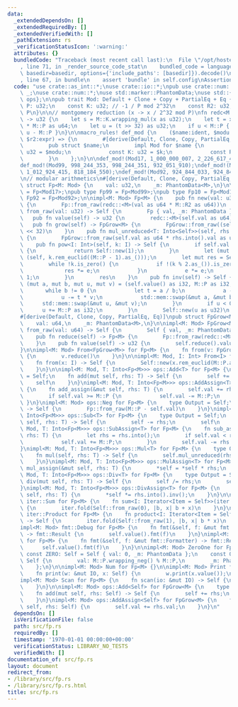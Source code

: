 ```yaml
---
data:
  _extendedDependsOn: []
  _extendedRequiredBy: []
  _extendedVerifiedWith: []
  _pathExtension: rs
  _verificationStatusIcon: ':warning:'
  attributes: {}
  bundledCode: "Traceback (most recent call last):\n  File \"/opt/hostedtoolcache/Python/3.9.0/x64/lib/python3.9/site-packages/onlinejudge_verify/documentation/build.py\"\
    , line 71, in _render_source_code_stat\n    bundled_code = language.bundle(stat.path,\
    \ basedir=basedir, options={'include_paths': [basedir]}).decode()\n  File \"/opt/hostedtoolcache/Python/3.9.0/x64/lib/python3.9/site-packages/onlinejudge_verify/languages/user_defined.py\"\
    , line 67, in bundle\n    assert 'bundle' in self.config\nAssertionError\n"
  code: "use crate::as_int::*;\nuse crate::io::*;\npub use crate::num::ZeroOne as\
    \ _;\nuse crate::num::*;\nuse std::marker::PhantomData;\nuse std::{fmt, iter,\
    \ ops};\n\npub trait Mod: Default + Clone + Copy + PartialEq + Eq {\n    const\
    \ P: u32;\n    const K: u32; // -1 / P mod 2^32\n    const R2: u32; // 2^64 mod\
    \ P\n}\n\n// montgomery reduction (x -> x / 2^32 mod P)\nfn redc<M: Mod>(x: u64)\
    \ -> u32 {\n    let s = M::K.wrapping_mul(x as u32);\n    let t = x + s as u64\
    \ * M::P as u64;\n    let u = (t >> 32) as u32;\n    if u < M::P { u } else {\
    \ u - M::P }\n}\n\nmacro_rules! def_mod {\n    ($name:ident, $modu:expr, $k:expr,\
    \ $r2:expr) => {\n        #[derive(Default, Clone, Copy, PartialEq, Eq, Debug)]\n\
    \        pub struct $name;\n        impl Mod for $name {\n            const P:\
    \ u32 = $modu;\n            const K: u32 = $k;\n            const R2: u32 = $r2;\n\
    \        }\n    };\n}\n\ndef_mod!(Mod17, 1_000_000_007, 2_226_617_417, 582_344_008);\n\
    def_mod!(Mod99, 998_244_353, 998_244_351, 932_051_910);\ndef_mod!(Mod10, 1_012_924_417,\
    \ 1_012_924_415, 818_184_550);\ndef_mod!(Mod92, 924_844_033, 924_844_031, 404_973_864);\n\
    \n// modular arithmetics\n#[derive(Default, Clone, Copy, PartialEq, Eq)]\npub\
    \ struct Fp<M: Mod> {\n    val: u32,\n    _m: PhantomData<M>,\n}\n\npub type Fp17\
    \ = Fp<Mod17>;\npub type Fp99 = Fp<Mod99>;\npub type Fp10 = Fp<Mod10>;\npub type\
    \ Fp92 = Fp<Mod92>;\n\nimpl<M: Mod> Fp<M> {\n    pub fn new(val: u32) -> Self\
    \ {\n        Fp::from_raw(redc::<M>(val as u64 * M::R2 as u64))\n    }\n    fn\
    \ from_raw(val: u32) -> Self {\n        Fp { val, _m: PhantomData }\n    }\n \
    \   pub fn value(self) -> u32 {\n        redc::<M>(self.val as u64)\n    }\n \
    \   pub fn grow(self) -> FpGrow<M> {\n        FpGrow::from_raw((self.val as u64)\
    \ << 32)\n    }\n    pub fn mul_unreduced<T: Into<Self>>(self, rhs: T) -> FpGrow<M>\
    \ {\n        FpGrow::from_raw(self.val as u64 * rhs.into().val as u64)\n    }\n\
    \    pub fn pow<I: Int>(self, k: I) -> Self {\n        if self.val == 0 && k.is_zero()\
    \ {\n            return Self::new(1);\n        }\n        let (mut e, mut k) =\
    \ (self, k.rem_euclid((M::P - 1).as_()));\n        let mut res = Self::ONE;\n\
    \        while !k.is_zero() {\n            if !(k % 2.as_()).is_zero() {\n   \
    \             res *= e;\n            }\n            e *= e;\n            k >>=\
    \ 1;\n        }\n        res\n    }\n    pub fn inv(self) -> Self {\n        let\
    \ (mut a, mut b, mut u, mut v) = (self.value() as i32, M::P as i32, 1, 0);\n \
    \       while b != 0 {\n            let t = a / b;\n            a -= t * b;\n\
    \            u -= t * v;\n            std::mem::swap(&mut a, &mut b);\n      \
    \      std::mem::swap(&mut u, &mut v);\n        }\n        if u < 0 {\n      \
    \      u += M::P as i32;\n        }\n        Self::new(u as u32)\n    }\n}\n\n\
    #[derive(Default, Clone, Copy, PartialEq, Eq)]\npub struct FpGrow<M: Mod> {\n\
    \    val: u64,\n    _m: PhantomData<M>,\n}\n\nimpl<M: Mod> FpGrow<M> {\n    fn\
    \ from_raw(val: u64) -> Self {\n        Self { val, _m: PhantomData }\n    }\n\
    \    pub fn reduce(self) -> Fp<M> {\n        Fp::from_raw(redc::<M>(self.val))\n\
    \    }\n    pub fn value(self) -> u32 {\n        self.reduce().value()\n    }\n\
    }\n\nimpl<M: Mod> From<FpGrow<M>> for Fp<M> {\n    fn from(v: FpGrow<M>) -> Self\
    \ {\n        v.reduce()\n    }\n}\n\nimpl<M: Mod, I: Int> From<I> for Fp<M> {\n\
    \    fn from(x: I) -> Self {\n        Self::new(x.rem_euclid(M::P.as_()).as_())\n\
    \    }\n}\n\nimpl<M: Mod, T: Into<Fp<M>>> ops::Add<T> for Fp<M> {\n    type Output\
    \ = Self;\n    fn add(mut self, rhs: T) -> Self {\n        self += rhs;\n    \
    \    self\n    }\n}\nimpl<M: Mod, T: Into<Fp<M>>> ops::AddAssign<T> for Fp<M>\
    \ {\n    fn add_assign(&mut self, rhs: T) {\n        self.val += rhs.into().val;\n\
    \        if self.val >= M::P {\n            self.val -= M::P;\n        }\n   \
    \ }\n}\nimpl<M: Mod> ops::Neg for Fp<M> {\n    type Output = Self;\n    fn neg(self)\
    \ -> Self {\n        Fp::from_raw(M::P - self.val)\n    }\n}\nimpl<M: Mod, T:\
    \ Into<Fp<M>>> ops::Sub<T> for Fp<M> {\n    type Output = Self;\n    fn sub(mut\
    \ self, rhs: T) -> Self {\n        self -= rhs;\n        self\n    }\n}\nimpl<M:\
    \ Mod, T: Into<Fp<M>>> ops::SubAssign<T> for Fp<M> {\n    fn sub_assign(&mut self,\
    \ rhs: T) {\n        let rhs = rhs.into();\n        if self.val < rhs.val {\n\
    \            self.val += M::P;\n        }\n        self.val -= rhs.val;\n    }\n\
    }\nimpl<M: Mod, T: Into<Fp<M>>> ops::Mul<T> for Fp<M> {\n    type Output = Self;\n\
    \    fn mul(self, rhs: T) -> Self {\n        self.mul_unreduced(rhs).reduce()\n\
    \    }\n}\nimpl<M: Mod, T: Into<Fp<M>>> ops::MulAssign<T> for Fp<M> {\n    fn\
    \ mul_assign(&mut self, rhs: T) {\n        *self = *self * rhs;\n    }\n}\nimpl<M:\
    \ Mod, T: Into<Fp<M>>> ops::Div<T> for Fp<M> {\n    type Output = Self;\n    fn\
    \ div(mut self, rhs: T) -> Self {\n        self /= rhs;\n        self\n    }\n\
    }\nimpl<M: Mod, T: Into<Fp<M>>> ops::DivAssign<T> for Fp<M> {\n    fn div_assign(&mut\
    \ self, rhs: T) {\n        *self *= rhs.into().inv();\n    }\n}\n\nimpl<M: Mod>\
    \ iter::Sum for Fp<M> {\n    fn sum<I: Iterator<Item = Self>>(iter: I) -> Self\
    \ {\n        iter.fold(Self::from_raw(0), |b, x| b + x)\n    }\n}\nimpl<M: Mod>\
    \ iter::Product for Fp<M> {\n    fn product<I: Iterator<Item = Self>>(iter: I)\
    \ -> Self {\n        iter.fold(Self::from_raw(1), |b, x| b * x)\n    }\n}\n\n\
    impl<M: Mod> fmt::Debug for Fp<M> {\n    fn fmt(&self, f: &mut fmt::Formatter)\
    \ -> fmt::Result {\n        self.value().fmt(f)\n    }\n}\nimpl<M: Mod> fmt::Display\
    \ for Fp<M> {\n    fn fmt(&self, f: &mut fmt::Formatter) -> fmt::Result {\n  \
    \      self.value().fmt(f)\n    }\n}\n\nimpl<M: Mod> ZeroOne for Fp<M> {\n   \
    \ const ZERO: Self = Self { val: 0, _m: PhantomData };\n    const ONE: Self =\
    \ Self {\n        val: M::P.wrapping_neg() % M::P,\n        _m: PhantomData,\n\
    \    };\n}\n\nimpl<M: Mod> Num for Fp<M> {}\n\nimpl<M: Mod> Print for Fp<M> {\n\
    \    fn print(w: &mut IO, x: Self) {\n        w.print(x.value());\n    }\n}\n\
    impl<M: Mod> Scan for Fp<M> {\n    fn scan(io: &mut IO) -> Self {\n        Self::new(io.scan())\n\
    \    }\n}\n\nimpl<M: Mod> ops::Add<Self> for FpGrow<M> {\n    type Output = Self;\n\
    \    fn add(mut self, rhs: Self) -> Self {\n        self += rhs;\n        self\n\
    \    }\n}\nimpl<M: Mod> ops::AddAssign<Self> for FpGrow<M> {\n    fn add_assign(&mut\
    \ self, rhs: Self) {\n        self.val += rhs.val;\n    }\n}\n"
  dependsOn: []
  isVerificationFile: false
  path: src/fp.rs
  requiredBy: []
  timestamp: '1970-01-01 00:00:00+00:00'
  verificationStatus: LIBRARY_NO_TESTS
  verifiedWith: []
documentation_of: src/fp.rs
layout: document
redirect_from:
- /library/src/fp.rs
- /library/src/fp.rs.html
title: src/fp.rs
---
```


